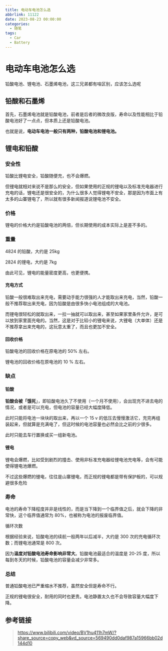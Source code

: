 ```yaml
---
title: 电动车电池怎么选
abbrlink: 11122
date: 2023-08-23 00:00:00
categories:
  - 随笔
tags:
  - Car
  - Battery
---
```


# 电动车电池怎么选

铅酸电池、锂电池、石墨烯电池，这三兄弟都有啥区别，应该怎么选呢

## 铅酸和石墨烯

首先，石墨烯电池就是铅酸电池，前者是后者的微改良版，寿命以及性能相比于铅酸电池好了一点点，但本质上还是铅酸电池。

也就是说，**电动车电池一般只有两种，铅酸电池和锂电池。**

## 锂电和铅酸

### 安全性

铅酸比锂电安全，铅酸随便充，也不会爆燃。

但锂电就相对来说不是那么的安全，但如果使用的正规的锂电以及标准充电器进行充电的话，锂电还是很安全的，为什么很多人觉得锂电不安全，那是因为市面上有太多的山寨锂电了，所以就有很多新闻报道说锂电池不安全。

### 价格

锂电的价格大约是铅酸电池的两倍，但长期使用的成本实际上是差不多的。

### 重量

4824 的铅酸，大约是 25kg

2824 的锂电，大约是 7kg

由此可见，锂电的能量密度更高，也更便携。

#### 充电方式

铅酸一般很难取出来充电，需要动手能力很强的人才能取出来充电，当然，铅酸一般不推荐取出来充电，因为铅酸是由很多快小电池组成的大电池。

而锂电很轻松的就取出来，一拉一抽就可以取出来，甚至如果家里条件允许，是可以放到家里面充电的。当然，这是对于比较小的锂电来说，大锂电（大单体）还是不推荐拿出来充电的，这玩意太重了，而且也更加不安全。

#### 回收价格

铅酸电池的回收价格在原电池的 50% 左右。

锂电池的回收价格在原电池的 10 % 左右。

### 缺点

#### 铅酸

**铅酸会被「饿死**」，即铅酸电池久了不使用（一个月不使用），会出现充不进去电的情况，或者是可以充电，但电池的容量已经大幅度降低。

此时只能将电池一块块的取出来，再以一个 15 v 的低压去慢慢激活它，充完再组装起来，但就算是充满电了，但这时候的电池容量也必然会比之前的少很多。

此时只能去车行置换或买一组新电池。

#### 锂电

锂电会爆燃，比如受到剧烈的撞击、使用非标准充电器给锂电池充电等，会有可能使得锂电池爆燃。

不过这些爆燃的锂电，往往是山寨锂电，而正规的锂电都是带有保护板的，可以规避很多危险

### 寿命

电池的寿命下降程度并非是线性的，而是当下降到一个临界值之后，就会下降的非常快，这个临界值通常为 80%，也被称为电池的报废临界值。

循环次数

根据经验来说，铅酸电池的续航一般两年以后减半，大约是 300 次的充电循环次数；而锂电池通常是 800 次。

因为**温度对铅酸电池寿命影响非常大**。铅酸电池最适合的温度是 20-25 度，所以每到冬天的时候，铅酸电池的容量会减少非常多。

### 总结

普通铅酸电池已严重缩水不推荐，虽然安全但是寿命不行。

正规的锂电很安全，耐用的同时也更贵。电池静置太久也不会导致容量大幅度下降。



## 参考链接

> https://www.bilibili.com/video/BV1hu411h7mW/?share_source=copy_web&vd_source=569490dd0daf987a15966bb02d144d10